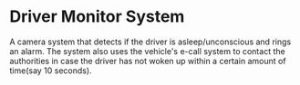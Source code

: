 # Driver Monitor System
A camera system that detects if the driver is asleep/unconscious and rings an alarm. The system also uses the vehicle's e-call system to contact the authorities in case the driver has not woken up within a certain amount of time(say 10 seconds).
